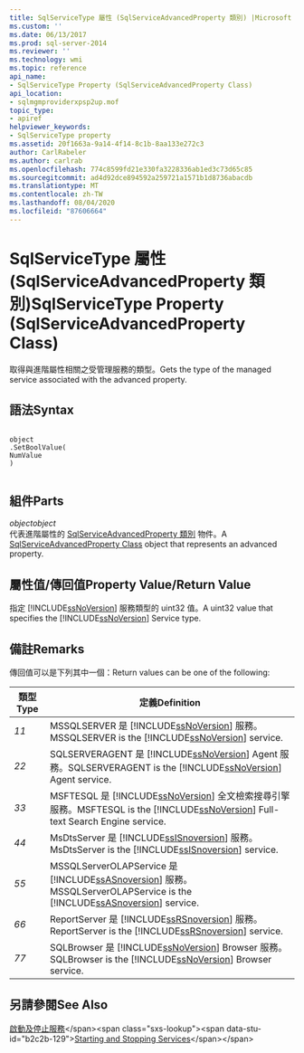 ```yaml
---
title: SqlServiceType 屬性 (SqlServiceAdvancedProperty 類別) |Microsoft Docs
ms.custom: ''
ms.date: 06/13/2017
ms.prod: sql-server-2014
ms.reviewer: ''
ms.technology: wmi
ms.topic: reference
api_name:
- SqlServiceType Property (SqlServiceAdvancedProperty Class)
api_location:
- sqlmgmproviderxpsp2up.mof
topic_type:
- apiref
helpviewer_keywords:
- SqlServiceType property
ms.assetid: 20f1663a-9a14-4f14-8c1b-8aa133e272c3
author: CarlRabeler
ms.author: carlrab
ms.openlocfilehash: 774c8599fd21e330fa3228336ab1ed3c73d65c85
ms.sourcegitcommit: ad4d92dce894592a259721a1571b1d8736abacdb
ms.translationtype: MT
ms.contentlocale: zh-TW
ms.lasthandoff: 08/04/2020
ms.locfileid: "87606664"
---
```

# <a name="sqlservicetype-property-sqlserviceadvancedproperty-class"></a><span data-ttu-id="b2c2b-102">SqlServiceType 屬性 (SqlServiceAdvancedProperty 類別)</span><span class="sxs-lookup"><span data-stu-id="b2c2b-102">SqlServiceType Property (SqlServiceAdvancedProperty Class)</span></span>
  <span data-ttu-id="b2c2b-103">取得與進階屬性相關之受管理服務的類型。</span><span class="sxs-lookup"><span data-stu-id="b2c2b-103">Gets the type of the managed service associated with the advanced property.</span></span>  
  
## <a name="syntax"></a><span data-ttu-id="b2c2b-104">語法</span><span class="sxs-lookup"><span data-stu-id="b2c2b-104">Syntax</span></span>  
  
```  
  
object  
.SetBoolValue(  
NumValue  
)  
  
```  
  
## <a name="parts"></a><span data-ttu-id="b2c2b-105">組件</span><span class="sxs-lookup"><span data-stu-id="b2c2b-105">Parts</span></span>  
 <span data-ttu-id="b2c2b-106">*object*</span><span class="sxs-lookup"><span data-stu-id="b2c2b-106">*object*</span></span>  
 <span data-ttu-id="b2c2b-107">代表進階屬性的 [SqlServiceAdvancedProperty 類別](sqlserviceadvancedproperty-class.md) 物件。</span><span class="sxs-lookup"><span data-stu-id="b2c2b-107">A [SqlServiceAdvancedProperty Class](sqlserviceadvancedproperty-class.md) object that represents an advanced property.</span></span>  
  
## <a name="property-valuereturn-value"></a><span data-ttu-id="b2c2b-108">屬性值/傳回值</span><span class="sxs-lookup"><span data-stu-id="b2c2b-108">Property Value/Return Value</span></span>  
 <span data-ttu-id="b2c2b-109">指定 [!INCLUDE[ssNoVersion](../../../includes/ssnoversion-md.md)] 服務類型的 uint32 值。</span><span class="sxs-lookup"><span data-stu-id="b2c2b-109">A uint32 value that specifies the [!INCLUDE[ssNoVersion](../../../includes/ssnoversion-md.md)] Service type.</span></span>  
  
## <a name="remarks"></a><span data-ttu-id="b2c2b-110">備註</span><span class="sxs-lookup"><span data-stu-id="b2c2b-110">Remarks</span></span>  
 <span data-ttu-id="b2c2b-111">傳回值可以是下列其中一個：</span><span class="sxs-lookup"><span data-stu-id="b2c2b-111">Return values can be one of the following:</span></span>  
  
|<span data-ttu-id="b2c2b-112">類型</span><span class="sxs-lookup"><span data-stu-id="b2c2b-112">Type</span></span>|<span data-ttu-id="b2c2b-113">定義</span><span class="sxs-lookup"><span data-stu-id="b2c2b-113">Definition</span></span>|  
|----------|----------------|  
|<span data-ttu-id="b2c2b-114">*1*</span><span class="sxs-lookup"><span data-stu-id="b2c2b-114">*1*</span></span>|<span data-ttu-id="b2c2b-115">MSSQLSERVER 是 [!INCLUDE[ssNoVersion](../../../includes/ssnoversion-md.md)] 服務。</span><span class="sxs-lookup"><span data-stu-id="b2c2b-115">MSSQLSERVER is the [!INCLUDE[ssNoVersion](../../../includes/ssnoversion-md.md)] service.</span></span>|  
|<span data-ttu-id="b2c2b-116">*2*</span><span class="sxs-lookup"><span data-stu-id="b2c2b-116">*2*</span></span>|<span data-ttu-id="b2c2b-117">SQLSERVERAGENT 是 [!INCLUDE[ssNoVersion](../../../includes/ssnoversion-md.md)] Agent 服務。</span><span class="sxs-lookup"><span data-stu-id="b2c2b-117">SQLSERVERAGENT is the [!INCLUDE[ssNoVersion](../../../includes/ssnoversion-md.md)] Agent service.</span></span>|  
|<span data-ttu-id="b2c2b-118">*3*</span><span class="sxs-lookup"><span data-stu-id="b2c2b-118">*3*</span></span>|<span data-ttu-id="b2c2b-119">MSFTESQL 是 [!INCLUDE[ssNoVersion](../../../includes/ssnoversion-md.md)] 全文檢索搜尋引擎服務。</span><span class="sxs-lookup"><span data-stu-id="b2c2b-119">MSFTESQL is the [!INCLUDE[ssNoVersion](../../../includes/ssnoversion-md.md)] Full-text Search Engine service.</span></span>|  
|<span data-ttu-id="b2c2b-120">*4*</span><span class="sxs-lookup"><span data-stu-id="b2c2b-120">*4*</span></span>|<span data-ttu-id="b2c2b-121">MsDtsServer 是 [!INCLUDE[ssISnoversion](../../../includes/ssisnoversion-md.md)] 服務。</span><span class="sxs-lookup"><span data-stu-id="b2c2b-121">MsDtsServer is the [!INCLUDE[ssISnoversion](../../../includes/ssisnoversion-md.md)] service.</span></span>|  
|<span data-ttu-id="b2c2b-122">*5*</span><span class="sxs-lookup"><span data-stu-id="b2c2b-122">*5*</span></span>|<span data-ttu-id="b2c2b-123">MSSQLServerOLAPService 是 [!INCLUDE[ssASnoversion](../../../includes/ssasnoversion-md.md)] 服務。</span><span class="sxs-lookup"><span data-stu-id="b2c2b-123">MSSQLServerOLAPService is the [!INCLUDE[ssASnoversion](../../../includes/ssasnoversion-md.md)] service.</span></span>|  
|<span data-ttu-id="b2c2b-124">*6*</span><span class="sxs-lookup"><span data-stu-id="b2c2b-124">*6*</span></span>|<span data-ttu-id="b2c2b-125">ReportServer 是 [!INCLUDE[ssRSnoversion](../../../includes/ssrsnoversion-md.md)] 服務。</span><span class="sxs-lookup"><span data-stu-id="b2c2b-125">ReportServer is the [!INCLUDE[ssRSnoversion](../../../includes/ssrsnoversion-md.md)] service.</span></span>|  
|<span data-ttu-id="b2c2b-126">*7*</span><span class="sxs-lookup"><span data-stu-id="b2c2b-126">*7*</span></span>|<span data-ttu-id="b2c2b-127">SQLBrowser 是 [!INCLUDE[ssNoVersion](../../../includes/ssnoversion-md.md)] Browser 服務。</span><span class="sxs-lookup"><span data-stu-id="b2c2b-127">SQLBrowser is the [!INCLUDE[ssNoVersion](../../../includes/ssnoversion-md.md)] Browser service.</span></span>|  
  
## <a name="see-also"></a><span data-ttu-id="b2c2b-128">另請參閱</span><span class="sxs-lookup"><span data-stu-id="b2c2b-128">See Also</span></span>  
 <span data-ttu-id="b2c2b-129">[啟動及停止服務](https://technet.microsoft.com/library/ms174886\(v=sql.105\).aspx)</span><span class="sxs-lookup"><span data-stu-id="b2c2b-129">[Starting and Stopping Services](https://technet.microsoft.com/library/ms174886\(v=sql.105\).aspx)</span></span>  
  
  
